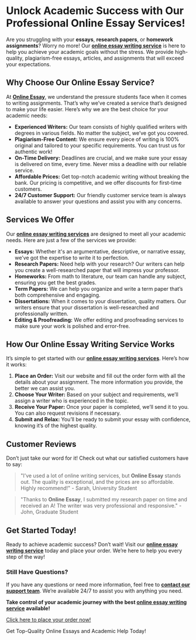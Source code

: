 <h1>Unlock Academic Success with Our Professional Online Essay Services!</h1>

<p>Are you struggling with your <strong>essays</strong>, <strong>research papers</strong>, or <strong>homework assignments</strong>? Worry no more! Our <a href="https://tinyurl.com/topessay?keyword=online+essay" target="_blank"><strong>online essay writing service</strong></a> is here to help you achieve your academic goals without the stress. We provide high-quality, plagiarism-free essays, articles, and assignments that will exceed your expectations.</p>

<h2>Why Choose Our Online Essay Service?</h2>

<p>At <a href="https://tinyurl.com/topessay?keyword=online+essay" target="_blank"><strong>Online Essay</strong></a>, we understand the pressure students face when it comes to writing assignments. That’s why we’ve created a service that’s designed to make your life easier. Here’s why we are the best choice for your academic needs:</p>

<ul>
    <li><strong>Experienced Writers:</strong> Our team consists of highly qualified writers with degrees in various fields. No matter the subject, we’ve got you covered.</li>
    <li><strong>Plagiarism-Free Content:</strong> We ensure every piece of writing is 100% original and tailored to your specific requirements. You can trust us for authentic work!</li>
    <li><strong>On-Time Delivery:</strong> Deadlines are crucial, and we make sure your essay is delivered on time, every time. Never miss a deadline with our reliable service.</li>
    <li><strong>Affordable Prices:</strong> Get top-notch academic writing without breaking the bank. Our pricing is competitive, and we offer discounts for first-time customers.</li>
    <li><strong>24/7 Customer Support:</strong> Our friendly customer service team is always available to answer your questions and assist you with any concerns.</li>
</ul>

<h2>Services We Offer</h2>

<p>Our <a href="https://tinyurl.com/topessay?keyword=online+essay" target="_blank"><strong>online essay writing services</strong></a> are designed to meet all your academic needs. Here are just a few of the services we provide:</p>

<ul>
    <li><strong>Essays:</strong> Whether it's an argumentative, descriptive, or narrative essay, we’ve got the expertise to write it to perfection.</li>
    <li><strong>Research Papers:</strong> Need help with your research? Our writers can help you create a well-researched paper that will impress your professor.</li>
    <li><strong>Homeworks:</strong> From math to literature, our team can handle any subject, ensuring you get the best grades.</li>
    <li><strong>Term Papers:</strong> We can help you organize and write a term paper that’s both comprehensive and engaging.</li>
    <li><strong>Dissertations:</strong> When it comes to your dissertation, quality matters. Our writers ensure that your dissertation is well-researched and professionally written.</li>
    <li><strong>Editing & Proofreading:</strong> We offer editing and proofreading services to make sure your work is polished and error-free.</li>
</ul>

<h2>How Our Online Essay Writing Service Works</h2>

<p>It’s simple to get started with our <a href="https://tinyurl.com/topessay?keyword=online+essay" target="_blank"><strong>online essay writing services</strong></a>. Here’s how it works:</p>

<ol>
    <li><strong>Place an Order:</strong> Visit our website and fill out the order form with all the details about your assignment. The more information you provide, the better we can assist you.</li>
    <li><strong>Choose Your Writer:</strong> Based on your subject and requirements, we’ll assign a writer who is experienced in the topic.</li>
    <li><strong>Receive Your Paper:</strong> Once your paper is completed, we’ll send it to you. You can also request revisions if necessary.</li>
    <li><strong>Submit and Relax:</strong> You’ll be ready to submit your essay with confidence, knowing it’s of the highest quality.</li>
</ol>

<h2>Customer Reviews</h2>

<p>Don’t just take our word for it! Check out what our satisfied customers have to say:</p>

<blockquote>
    <p>"I’ve used a lot of online writing services, but <strong>Online Essay</strong> stands out. The quality is exceptional, and the prices are so affordable. Highly recommend!" - Sarah, University Student</p>
</blockquote>

<blockquote>
    <p>"Thanks to <strong>Online Essay</strong>, I submitted my research paper on time and received an A! The writer was very professional and responsive." - John, Graduate Student</p>
</blockquote>

<h2>Get Started Today!</h2>

<p>Ready to achieve academic success? Don’t wait! Visit our <a href="https://tinyurl.com/topessay?keyword=online+essay" target="_blank"><strong>online essay writing service</strong></a> today and place your order. We’re here to help you every step of the way!</p>

<h3>Still Have Questions?</h3>

<p>If you have any questions or need more information, feel free to <a href="https://tinyurl.com/topessay?keyword=online+essay" target="_blank"><strong>contact our support team</strong></a>. We’re available 24/7 to assist you with anything you need.</p>

<p><strong>Take control of your academic journey with the best <a href="https://tinyurl.com/topessay?keyword=online+essay" target="_blank">online essay writing service</a> available!</strong></p>

<p><a href="https://tinyurl.com/topessay?keyword=online+essay" target="_blank">Click here to place your order now!</a></p>
Get Top-Quality Online Essays and Academic Help Today!
